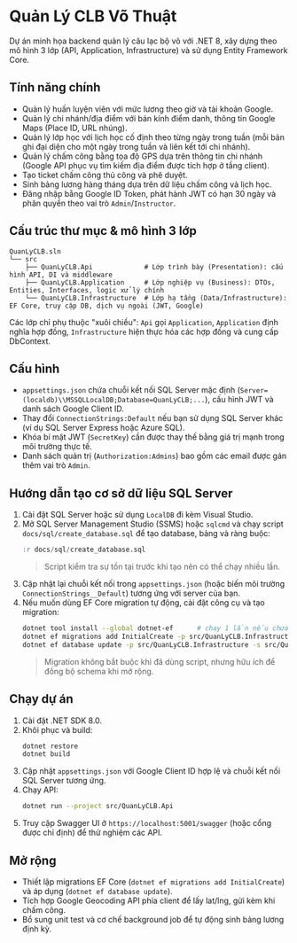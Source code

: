 # Quản Lý CLB Võ Thuật

Dự án minh họa backend quản lý câu lạc bộ võ với .NET 8, xây dựng theo mô hình 3 lớp (API, Application, Infrastructure) và sử dụng Entity Framework Core.

## Tính năng chính

- Quản lý huấn luyện viên với mức lương theo giờ và tài khoản Google.
- Quản lý chi nhánh/địa điểm với bán kính điểm danh, thông tin Google Maps (Place ID, URL nhúng).
- Quản lý lớp học với lịch học cố định theo từng ngày trong tuần (mỗi bản ghi đại diện cho một ngày trong tuần và liên kết tới chi nhánh).
- Quản lý chấm công bằng tọa độ GPS dựa trên thông tin chi nhánh (Google API phục vụ tìm kiếm địa điểm được tích hợp ở tầng client).
- Tạo ticket chấm công thủ công và phê duyệt.
- Sinh bảng lương hàng tháng dựa trên dữ liệu chấm công và lịch học.
- Đăng nhập bằng Google ID Token, phát hành JWT có hạn 30 ngày và phân quyền theo vai trò `Admin`/`Instructor`.

## Cấu trúc thư mục & mô hình 3 lớp

```
QuanLyCLB.sln
└── src
    ├── QuanLyCLB.Api             # Lớp trình bày (Presentation): cấu hình API, DI và middleware
    ├── QuanLyCLB.Application     # Lớp nghiệp vụ (Business): DTOs, Entities, Interfaces, logic xử lý chính
    └── QuanLyCLB.Infrastructure  # Lớp hạ tầng (Data/Infrastructure): EF Core, truy cập DB, dịch vụ ngoài (JWT, Google)
```

Các lớp chỉ phụ thuộc "xuôi chiều": `Api` gọi `Application`, `Application` định nghĩa hợp đồng, `Infrastructure` hiện thực hóa các hợp đồng và cung cấp DbContext.

## Cấu hình

- `appsettings.json` chứa chuỗi kết nối SQL Server mặc định (`Server=(localdb)\\MSSQLLocalDB;Database=QuanLyCLB;...`), cấu hình JWT và danh sách Google Client ID.
- Thay đổi `ConnectionStrings:Default` nếu bạn sử dụng SQL Server khác (ví dụ SQL Server Express hoặc Azure SQL).
- Khóa bí mật JWT (`SecretKey`) cần được thay thế bằng giá trị mạnh trong môi trường thực tế.
- Danh sách quản trị (`Authorization:Admins`) bao gồm các email được gán thêm vai trò `Admin`.

## Hướng dẫn tạo cơ sở dữ liệu SQL Server

1. Cài đặt SQL Server hoặc sử dụng `LocalDB` đi kèm Visual Studio.
2. Mở SQL Server Management Studio (SSMS) hoặc `sqlcmd` và chạy script `docs/sql/create_database.sql` để tạo database, bảng và ràng buộc:
   ```sql
   :r docs/sql/create_database.sql
   ```
   > Script kiểm tra sự tồn tại trước khi tạo nên có thể chạy nhiều lần.
3. Cập nhật lại chuỗi kết nối trong `appsettings.json` (hoặc biến môi trường `ConnectionStrings__Default`) tương ứng với server của bạn.
4. Nếu muốn dùng EF Core migration tự động, cài đặt công cụ và tạo migration:
   ```bash
   dotnet tool install --global dotnet-ef      # chạy 1 lần nếu chưa có
   dotnet ef migrations add InitialCreate -p src/QuanLyCLB.Infrastructure -s src/QuanLyCLB.Api
   dotnet ef database update -p src/QuanLyCLB.Infrastructure -s src/QuanLyCLB.Api
   ```
   > Migration không bắt buộc khi đã dùng script, nhưng hữu ích để đồng bộ schema khi mở rộng.

## Chạy dự án

1. Cài đặt .NET SDK 8.0.
2. Khôi phục và build:
   ```bash
   dotnet restore
   dotnet build
   ```
3. Cập nhật `appsettings.json` với Google Client ID hợp lệ và chuỗi kết nối SQL Server tương ứng.
4. Chạy API:
   ```bash
   dotnet run --project src/QuanLyCLB.Api
   ```
5. Truy cập Swagger UI ở `https://localhost:5001/swagger` (hoặc cổng được chỉ định) để thử nghiệm các API.

## Mở rộng

- Thiết lập migrations EF Core (`dotnet ef migrations add InitialCreate`) và áp dụng (`dotnet ef database update`).
- Tích hợp Google Geocoding API phía client để lấy lat/lng, gửi kèm khi chấm công.
- Bổ sung unit test và cơ chế background job để tự động sinh bảng lương định kỳ.
